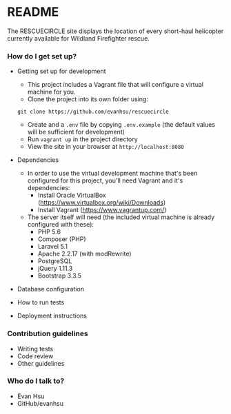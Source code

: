 # README #

The RESCUECIRCLE site displays the location of every short-haul helicopter currently available for Wildland Firefighter rescue.

### How do I get set up? ###

* Getting set up for development
	* This project includes a Vagrant file that will configure a virtual machine for you.
	* Clone the project into its own folder using:
	```
	git clone https://github.com/evanhsu/rescuecircle
	```
	* Create and a `.env` file by copying `.env.example` (the default values will be sufficient for development)
	* Run `vagrant up` in the project directory
	* View the site in your browser at `http://localhost:8080`

* Dependencies
	* In order to use the virtual development machine that's been configured for this project, you'll need Vagrant and it's dependencies:
		* Install Oracle VirtualBox (https://www.virtualbox.org/wiki/Downloads)
		* Install Vagrant (https://www.vagrantup.com/)
	* The server itself will need (the included virtual machine is already configured with these):
		* PHP 5.6
		* Composer (PHP)
		* Laravel 5.1
		* Apache 2.2.17 (with modRewrite)
		* PostgreSQL 
		* jQuery 1.11.3
		* Bootstrap 3.3.5
* Database configuration
* How to run tests
* Deployment instructions

### Contribution guidelines ###

* Writing tests
* Code review
* Other guidelines

### Who do I talk to? ###

* Evan Hsu
* GitHub/evanhsu